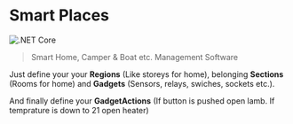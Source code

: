 # Smart Places

![.NET Core](https://github.com/ukaratas/smartplaces/workflows/.NET%20Core/badge.svg)

> Smart Home, Camper &amp; Boat etc. Management Software

Just define your your **Regions** (Like storeys for home), belonging **Sections** (Rooms for home) and **Gadgets** (Sensors, relays, swiches, sockets etc.).

And finally define your **GadgetActions** (If button is pushed open lamb. If temprature is down to 21 open heater)

